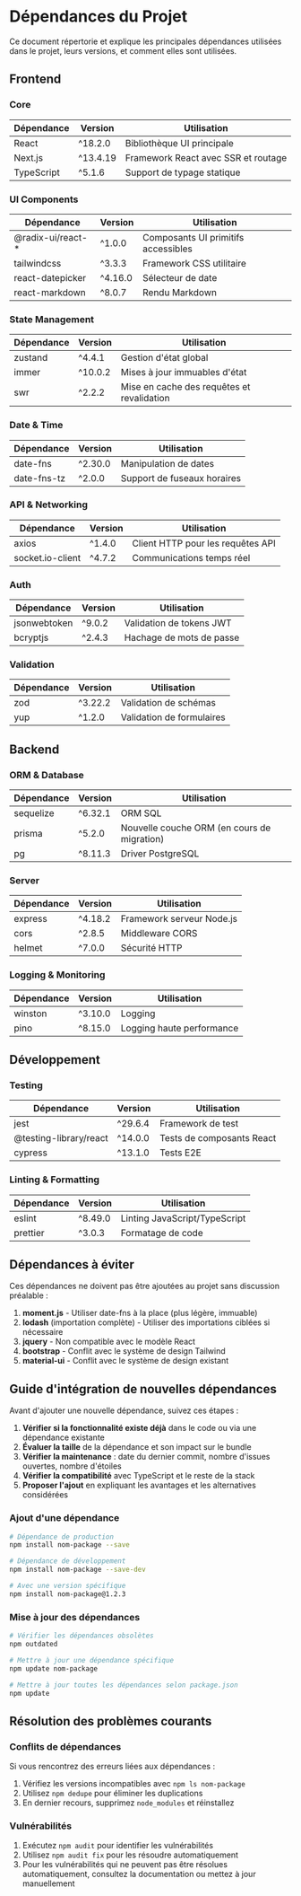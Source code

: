 # Dépendances du Projet

Ce document répertorie et explique les principales dépendances utilisées dans le projet, leurs versions, et comment elles sont utilisées.

## Frontend

### Core

| Dépendance | Version | Utilisation |
|------------|---------|-------------|
| React | ^18.2.0 | Bibliothèque UI principale |
| Next.js | ^13.4.19 | Framework React avec SSR et routage |
| TypeScript | ^5.1.6 | Support de typage statique |

### UI Components

| Dépendance | Version | Utilisation |
|------------|---------|-------------|
| @radix-ui/react-* | ^1.0.0 | Composants UI primitifs accessibles |
| tailwindcss | ^3.3.3 | Framework CSS utilitaire |
| react-datepicker | ^4.16.0 | Sélecteur de date |
| react-markdown | ^8.0.7 | Rendu Markdown |

### State Management

| Dépendance | Version | Utilisation |
|------------|---------|-------------|
| zustand | ^4.4.1 | Gestion d'état global |
| immer | ^10.0.2 | Mises à jour immuables d'état |
| swr | ^2.2.2 | Mise en cache des requêtes et revalidation |

### Date & Time

| Dépendance | Version | Utilisation |
|------------|---------|-------------|
| date-fns | ^2.30.0 | Manipulation de dates |
| date-fns-tz | ^2.0.0 | Support de fuseaux horaires |

### API & Networking

| Dépendance | Version | Utilisation |
|------------|---------|-------------|
| axios | ^1.4.0 | Client HTTP pour les requêtes API |
| socket.io-client | ^4.7.2 | Communications temps réel |

### Auth

| Dépendance | Version | Utilisation |
|------------|---------|-------------|
| jsonwebtoken | ^9.0.2 | Validation de tokens JWT |
| bcryptjs | ^2.4.3 | Hachage de mots de passe |

### Validation

| Dépendance | Version | Utilisation |
|------------|---------|-------------|
| zod | ^3.22.2 | Validation de schémas |
| yup | ^1.2.0 | Validation de formulaires |

## Backend

### ORM & Database

| Dépendance | Version | Utilisation |
|------------|---------|-------------|
| sequelize | ^6.32.1 | ORM SQL |
| prisma | ^5.2.0 | Nouvelle couche ORM (en cours de migration) |
| pg | ^8.11.3 | Driver PostgreSQL |

### Server

| Dépendance | Version | Utilisation |
|------------|---------|-------------|
| express | ^4.18.2 | Framework serveur Node.js |
| cors | ^2.8.5 | Middleware CORS |
| helmet | ^7.0.0 | Sécurité HTTP |

### Logging & Monitoring

| Dépendance | Version | Utilisation |
|------------|---------|-------------|
| winston | ^3.10.0 | Logging |
| pino | ^8.15.0 | Logging haute performance |

## Développement

### Testing

| Dépendance | Version | Utilisation |
|------------|---------|-------------|
| jest | ^29.6.4 | Framework de test |
| @testing-library/react | ^14.0.0 | Tests de composants React |
| cypress | ^13.1.0 | Tests E2E |

### Linting & Formatting

| Dépendance | Version | Utilisation |
|------------|---------|-------------|
| eslint | ^8.49.0 | Linting JavaScript/TypeScript |
| prettier | ^3.0.3 | Formatage de code |

## Dépendances à éviter

Ces dépendances ne doivent pas être ajoutées au projet sans discussion préalable :

1. **moment.js** - Utiliser date-fns à la place (plus légère, immuable)
2. **lodash** (importation complète) - Utiliser des importations ciblées si nécessaire
3. **jquery** - Non compatible avec le modèle React
4. **bootstrap** - Conflit avec le système de design Tailwind
5. **material-ui** - Conflit avec le système de design existant

## Guide d'intégration de nouvelles dépendances

Avant d'ajouter une nouvelle dépendance, suivez ces étapes :

1. **Vérifier si la fonctionnalité existe déjà** dans le code ou via une dépendance existante
2. **Évaluer la taille** de la dépendance et son impact sur le bundle
3. **Vérifier la maintenance** : date du dernier commit, nombre d'issues ouvertes, nombre d'étoiles
4. **Vérifier la compatibilité** avec TypeScript et le reste de la stack
5. **Proposer l'ajout** en expliquant les avantages et les alternatives considérées

### Ajout d'une dépendance

```bash
# Dépendance de production
npm install nom-package --save

# Dépendance de développement
npm install nom-package --save-dev

# Avec une version spécifique
npm install nom-package@1.2.3
```

### Mise à jour des dépendances

```bash
# Vérifier les dépendances obsolètes
npm outdated

# Mettre à jour une dépendance spécifique
npm update nom-package

# Mettre à jour toutes les dépendances selon package.json
npm update
```

## Résolution des problèmes courants

### Conflits de dépendances

Si vous rencontrez des erreurs liées aux dépendances :

1. Vérifiez les versions incompatibles avec `npm ls nom-package`
2. Utilisez `npm dedupe` pour éliminer les duplications
3. En dernier recours, supprimez `node_modules` et réinstallez

### Vulnérabilités

1. Exécutez `npm audit` pour identifier les vulnérabilités
2. Utilisez `npm audit fix` pour les résoudre automatiquement
3. Pour les vulnérabilités qui ne peuvent pas être résolues automatiquement, consultez la documentation ou mettez à jour manuellement 